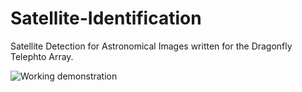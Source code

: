 # Satellite-Identification
Satellite Detection for Astronomical Images written for the Dragonfly Telephto Array.

<img src="img_chania.jpg" alt="Working demonstration">
